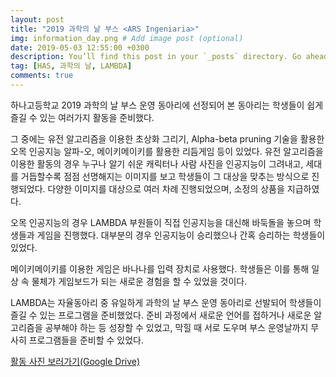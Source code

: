 ```yaml
---
layout: post
title: "2019 과학의 날 부스 <ARS Ingeniaria>"
img: information_day.png # Add image post (optional)
date: 2019-05-03 12:55:00 +0300
description: You’ll find this post in your `_posts` directory. Go ahead and edit it and re-build the site to see your changes. # Add post description (optional)
tag: [HAS, 과학의 날, LAMBDA]
comments: true
---
```

  하나고등학교 2019 과학의 날 부스 운영 동아리에 선정되어 본 동아리는 학생들이 쉽게 즐길 수 있는 여러가지 활동을 준비했다.

  그 중에는 유전 알고리즘을 이용한 초상화 그리기, Alpha-beta pruning 기술을 활용한 오목 인공지능 알파-오, 메이키메이키를 활용한 리듬게임 등이 있었다. 유전 알고리즘을 이용한 활동의 경우 누구나 알기 쉬운 캐릭터나 사람 사진을 인공지능이 그려내고, 세대를 거듭할수록 점점 선명해지는 이미지를 보고 학생들이 그 대상을 맞추는 방식으로 진행되었다. 다양한 이미지를 대상으로 여러 차례 진행되었으며, 소정의 상품을 지급하였다.

  오목 인공지능의 경우 LAMBDA 부원들이 직접 인공지능을 대신해 바둑돌을 놓으며 학생들과 게임을 진행했다. 대부분의 경우 인공지능이 승리했으나 간혹 승리하는 학생들이 있었다.

  메이키메이키를 이용한 게임은 바나나를 입력 장치로 사용했다. 학생들은 이를 통해 일상 속 물체가 게임보드가 되는 새로운 경험을 할 수 있었을 것이다.

  LAMBDA는 자율동아리 중 유일하게 과학의 날 부스 운영 동아리로 선발되어 학생들이 즐길 수 있는 프로그램을 준비했었다. 준비 과정에서 새로운 언어를 접하거나 새로운 알고리즘을 공부해야 하는 등 성장할 수 있었고, 막힐 때 서로 도우며 부스 운영날까지 무사히 프로그램들을 준비할 수 있었다.

  
  [활동 사진 보러가기(Google Drive)](https://drive.google.com/open?id=15goOhRSrNLG2fGgJxR3EtiaxRG4WdpZ0)